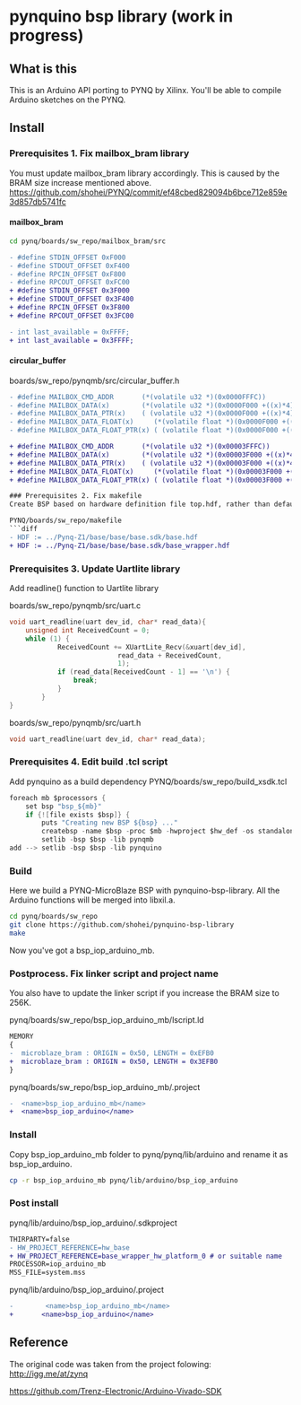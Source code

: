 # pynquino bsp library (work in progress)
## What is this
This is an Arduino API porting to PYNQ by Xilinx. You'll be able to compile Arduino sketches on the PYNQ.

## Install 

### Prerequisites 1. Fix mailbox_bram library
You must update mailbox_bram library accordingly. This is caused by the BRAM size increase mentioned above.
https://github.com/shohei/PYNQ/commit/ef48cbed829094b6bce712e859e3d857db5741fc
#### mailbox_bram
```sh
cd pynq/boards/sw_repo/mailbox_bram/src
```
```diff
- #define STDIN_OFFSET 0xF000
- #define STDOUT_OFFSET 0xF400
- #define RPCIN_OFFSET 0xF800
- #define RPCOUT_OFFSET 0xFC00
+ #define STDIN_OFFSET 0x3F000
+ #define STDOUT_OFFSET 0x3F400
+ #define RPCIN_OFFSET 0x3F800
+ #define RPCOUT_OFFSET 0x3FC00
```
```diff
- int last_available = 0xFFFF;
+ int last_available = 0x3FFFF;
```
#### circular_buffer
boards/sw_repo/pynqmb/src/circular_buffer.h
```diff
- #define MAILBOX_CMD_ADDR       (*(volatile u32 *)(0x0000FFFC))
- #define MAILBOX_DATA(x)        (*(volatile u32 *)(0x0000F000 +((x)*4)))
- #define MAILBOX_DATA_PTR(x)    ( (volatile u32 *)(0x0000F000 +((x)*4)))
- #define MAILBOX_DATA_FLOAT(x)     (*(volatile float *)(0x0000F000 +((x)*4)))
- #define MAILBOX_DATA_FLOAT_PTR(x) ( (volatile float *)(0x0000F000 +((x)*4)))

+ #define MAILBOX_CMD_ADDR       (*(volatile u32 *)(0x00003FFFC))
+ #define MAILBOX_DATA(x)        (*(volatile u32 *)(0x00003F000 +((x)*4)))
+ #define MAILBOX_DATA_PTR(x)    ( (volatile u32 *)(0x00003F000 +((x)*4)))
+ #define MAILBOX_DATA_FLOAT(x)     (*(volatile float *)(0x00003F000 +((x)*4)))
+ #define MAILBOX_DATA_FLOAT_PTR(x) ( (volatile float *)(0x00003F000 +((x)*4)))```

### Prerequisites 2. Fix makefile
Create BSP based on hardware definition file top.hdf, rather than default base.hdf.

PYNQ/boards/sw_repo/makefile
```diff
- HDF := ../Pynq-Z1/base/base/base.sdk/base.hdf
+ HDF := ../Pynq-Z1/base/base/base.sdk/base_wrapper.hdf
```

### Prerequisites 3. Update Uartlite library
Add readline() function to Uartlite library

boards/sw_repo/pynqmb/src/uart.c
```c
void uart_readline(uart dev_id, char* read_data){
    unsigned int ReceivedCount = 0;
    while (1) {
            ReceivedCount += XUartLite_Recv(&xuart[dev_id],
                           read_data + ReceivedCount,
                           1);
            if (read_data[ReceivedCount - 1] == '\n') {
                break;
            }
        }
}
```
boards/sw_repo/pynqmb/src/uart.h
```c
void uart_readline(uart dev_id, char* read_data);
```
### Prerequisites 4. Edit build .tcl script
Add pynquino as a build dependency
PYNQ/boards/sw_repo/build_xsdk.tcl
```c
foreach mb $processors {
    set bsp "bsp_${mb}"
    if {![file exists $bsp]} {
        puts "Creating new BSP ${bsp} ..."
        createbsp -name $bsp -proc $mb -hwproject $hw_def -os standalone
        setlib -bsp $bsp -lib pynqmb
add --> setlib -bsp $bsp -lib pynquino
```

### Build 
Here we build a PYNQ-MicroBlaze BSP with pynquino-bsp-library. All the Arduino functions will be merged into libxil.a.
```sh
cd pynq/boards/sw_repo
git clone https://github.com/shohei/pynquino-bsp-library
make
```
Now you've got a bsp_iop_arduino_mb. 

### Postprocess. Fix linker script and project name
You also have to update the linker script if you increase the BRAM size to 256K. 

pynq/boards/sw_repo/bsp_iop_arduino_mb/lscript.ld
```diff
MEMORY
{
-  microblaze_bram : ORIGIN = 0x50, LENGTH = 0xEFB0
+  microblaze_bram : ORIGIN = 0x50, LENGTH = 0x3EFB0
}
```
pynq/boards/sw_repo/bsp_iop_arduino_mb/.project
```diff
-  <name>bsp_iop_arduino_mb</name>
+  <name>bsp_iop_arduino</name>
```

### Install
Copy bsp_iop_arduino_mb folder to pynq/pynq/lib/arduino and rename it as bsp_iop_arduino.
```sh
cp -r bsp_iop_arduino_mb pynq/lib/arduino/bsp_iop_arduino
```

### Post install
pynq/lib/arduino/bsp_iop_arduino/.sdkproject
```diff
THIRPARTY=false
- HW_PROJECT_REFERENCE=hw_base
+ HW_PROJECT_REFERENCE=base_wrapper_hw_platform_0 # or suitable name
PROCESSOR=iop_arduino_mb
MSS_FILE=system.mss
```
pynq/lib/arduino/bsp_iop_arduino/.project
```diff
-        <name>bsp_iop_arduino_mb</name>
+       <name>bsp_iop_arduino</name>
```
## Reference
The original code was taken from the project folowing:
http://igg.me/at/zynq

https://github.com/Trenz-Electronic/Arduino-Vivado-SDK
